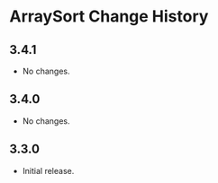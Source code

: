 ArraySort Change History
========================

3.4.1
-----

-   No changes.

3.4.0
-----

-   No changes.

3.3.0
-----

-   Initial release.
